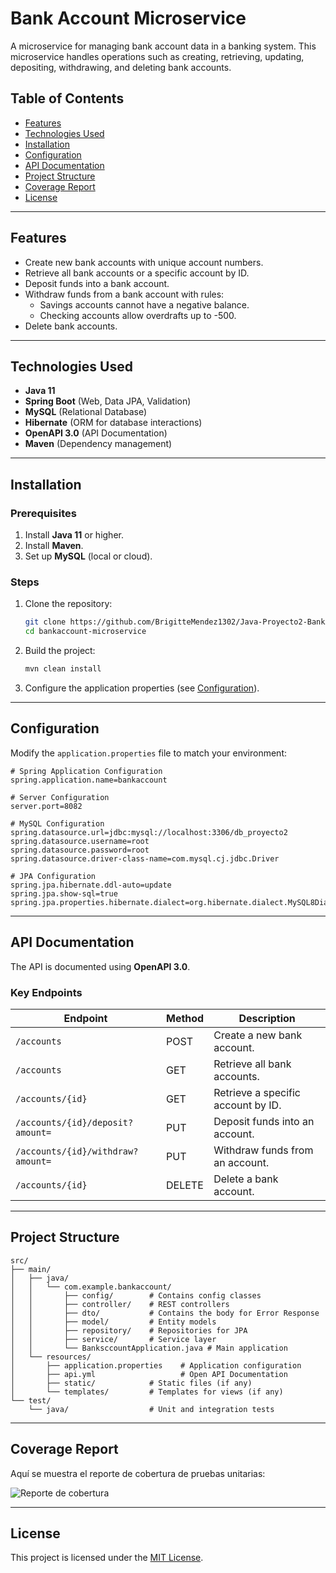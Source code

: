 
# Bank Account Microservice

A microservice for managing bank account data in a banking system. This microservice handles operations such as creating, retrieving, updating, depositing, withdrawing, and deleting bank accounts.

## Table of Contents
- [Features](#features)
- [Technologies Used](#technologies-used)
- [Installation](#installation)
- [Configuration](#configuration)
- [API Documentation](#api-documentation)
- [Project Structure](#project-structure)
- [Coverage Report](#coverage-report)
- [License](#license)

---

## Features
- Create new bank accounts with unique account numbers.
- Retrieve all bank accounts or a specific account by ID.
- Deposit funds into a bank account.
- Withdraw funds from a bank account with rules:
  - Savings accounts cannot have a negative balance.
  - Checking accounts allow overdrafts up to -500.
- Delete bank accounts.

---

## Technologies Used
- **Java 11**
- **Spring Boot** (Web, Data JPA, Validation)
- **MySQL** (Relational Database)
- **Hibernate** (ORM for database interactions)
- **OpenAPI 3.0** (API Documentation)
- **Maven** (Dependency management)

---

## Installation

### Prerequisites
1. Install **Java 11** or higher.
2. Install **Maven**.
3. Set up **MySQL** (local or cloud).

### Steps
1. Clone the repository:
   ```bash
   git clone https://github.com/BrigitteMendez1302/Java-Proyecto2-BankAccountMicroservice
   cd bankaccount-microservice
   ```

2. Build the project:
   ```bash
   mvn clean install
   ```

3. Configure the application properties (see [Configuration](#configuration)).

---

## Configuration

Modify the `application.properties` file to match your environment:

```properties
# Spring Application Configuration
spring.application.name=bankaccount

# Server Configuration
server.port=8082

# MySQL Configuration
spring.datasource.url=jdbc:mysql://localhost:3306/db_proyecto2
spring.datasource.username=root
spring.datasource.password=root
spring.datasource.driver-class-name=com.mysql.cj.jdbc.Driver

# JPA Configuration
spring.jpa.hibernate.ddl-auto=update
spring.jpa.show-sql=true
spring.jpa.properties.hibernate.dialect=org.hibernate.dialect.MySQL8Dialect
```

---

## API Documentation

The API is documented using **OpenAPI 3.0**.

### Key Endpoints
| Endpoint                         | Method | Description                         |
|----------------------------------|--------|-------------------------------------|
| `/accounts`                      | POST   | Create a new bank account.          |
| `/accounts`                      | GET    | Retrieve all bank accounts.         |
| `/accounts/{id}`                 | GET    | Retrieve a specific account by ID.  |
| `/accounts/{id}/deposit?amount= `| PUT    | Deposit funds into an account.      |
| `/accounts/{id}/withdraw?amount=`| PUT    | Withdraw funds from an account.     |
| `/accounts/{id}`                 | DELETE | Delete a bank account.              |

---

## Project Structure
```plaintext
src/
├── main/
│   ├── java/
│   │   └── com.example.bankaccount/
│   │       ├── config/        # Contains config classes
│   │       ├── controller/    # REST controllers
│   │       ├── dto/           # Contains the body for Error Response
│   │       ├── model/         # Entity models
│   │       ├── repository/    # Repositories for JPA
│   │       ├── service/       # Service layer
│   │       └── BanksccountApplication.java # Main application
│   └── resources/
│       ├── application.properties    # Application configuration
│       ├── api.yml                   # Open API Documentation
│       ├── static/            # Static files (if any)
│       └── templates/         # Templates for views (if any)
└── test/
    └── java/                  # Unit and integration tests
```
---
## Coverage Report
Aquí se muestra el reporte de cobertura de pruebas unitarias:

![Reporte de cobertura](https://i.ibb.co/5jvxJZN/bankaccountms.png)

---

## License
This project is licensed under the [MIT License](LICENSE).

